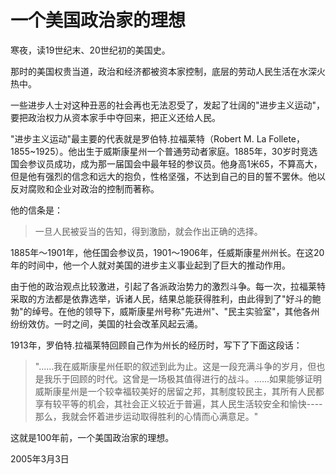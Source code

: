 # 一个美国政治家的理想

寒夜，读19世纪末、20世纪初的美国史。

那时的美国权贵当道，政治和经济都被资本家控制，底层的劳动人民生活在水深火热中。

一些进步人士对这种丑恶的社会再也无法忍受了，发起了壮阔的"进步主义运动"，要把政治权力从资本家手中夺回来，把正义还给人民。

"进步主义运动"最主要的代表就是罗伯特.拉福莱特（Robert M. La Follete，1855~1925）。他出生于威斯康星州一个普通劳动者家庭。1885年，30岁时竞选国会参议员成功，成为那一届国会中最年轻的参议员。他身高1米65，不算高大，但是他有强烈的信念和远大的抱负，性格坚强，不达到自己的目的誓不罢休。他以反对腐败和企业对政治的控制而著称。

他的信条是：

> 一旦人民被妥当的告知，得到激励，就会作出正确的选择。

1885年～1901年，他任国会参议员，1901～1906年，任威斯康星州州长。在这20年的时间中，他一个人就对美国的进步主义事业起到了巨大的推动作用。

由于他的政治观点比较激进，引起了各派政治势力的激烈斗争。每一次，拉福莱特采取的方法都是依靠选举，诉诸人民，结果总能获得胜利，由此得到了"好斗的鲍勃"的绰号。在他的领导下，威斯康星州号称"先进州"、"民主实验室"，其他各州纷纷效仿。一时之间，美国的社会改革风起云涌。

1913年，罗伯特.拉福莱特回顾自己作为州长的经历时，写下了下面这段话：

> "......我在威斯康星州任职的叙述到此为止。这是一段充满斗争的岁月，但也是我乐于回顾的时代。这曾是一场极其值得进行的战斗。......如果能够证明威斯康星州是一个较幸福较美好的居留之邦，其制度较民主，其所有人民都享有较平等的机会，其社会正义较近于普遍，其人民生活较安全和愉快----那么，我就会怀着进步运动取得胜利的心情而心满意足。"

这就是100年前，一个美国政治家的理想。

2005年3月3日
